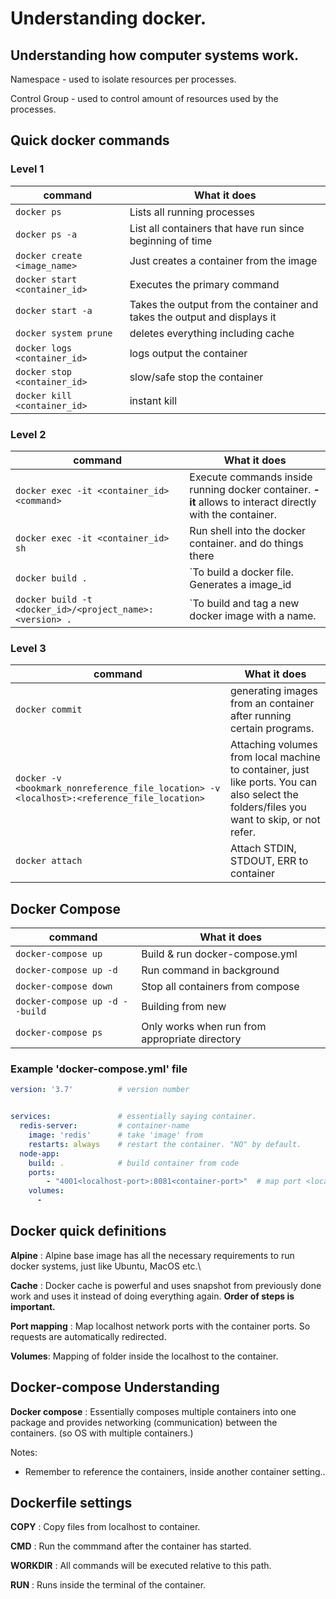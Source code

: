 # Understanding docker.

## Understanding how computer systems work.

Namespace - used to isolate resources per processes.

Control Group - used to control amount of resources used by the processes.

## Quick docker commands

### Level 1

|command | What it does |
|---- | ---- |
|`docker ps` | Lists all running processes |
|`docker ps -a` | List all containers that have run since beginning of time |
|`docker create <image_name>` | Just creates a container from the image |
|`docker start <container_id>` | Executes the primary command |
|`docker start -a` | Takes the output from the container and takes the output and displays it |
|`docker system prune` | deletes everything including cache |
|`docker logs <container_id>` | logs output the container |
|`docker stop <container_id>` | slow/safe stop the container |
|`docker kill <container_id>` | instant kill |

### Level 2

|command | What it does |
|---- | ---- |
|`docker exec -it <container_id> <command>` | Execute commands inside running docker container. **-it** allows to interact directly with the container. |
|`docker exec -it <container_id> sh` | Run shell into the docker container. and do things there |
|`docker build .`| `To build a docker file. Generates a image_id |
|`docker build -t <docker_id>/<project_name>:<version> .` | `To build and tag a new docker image with a name.|

### Level 3

|command | What it does |
|----- | ----- |
|`docker commit` | generating images from an container after running certain programs. |
|`docker -v <bookmark_nonreference_file_location> -v <localhost>:<reference_file_location>` | Attaching volumes from local machine to container, just like ports. You can also select the folders/files you want to skip, or not refer. |
|`docker attach` | Attach STDIN, STDOUT, ERR to container |

## Docker Compose
|command | What it does |
|----- | ----- |
|`docker-compose up `| Build & run docker-compose.yml |
|`docker-compose up -d ` | Run command in background |
|`docker-compose down `| Stop all containers from compose |
|`docker-compose up -d --build` | Building from new |
|`docker-compose ps`| Only works when run from appropriate directory |


### Example 'docker-compose.yml' file
```yml
version: '3.7'          # version number


services:               # essentially saying container.
  redis-server:         # container-name
    image: 'redis'      # take 'image' from
    restarts: always    # restart the container. "NO" by default.
  node-app:
    build: .            # build container from code
    ports: 
        - "4001<localhost-port>:8081<container-port>"  # map port <localhost-port:container-port>
    volumes:
      - 
```




## Docker quick definitions

**Alpine** : Alpine base image has all the necessary requirements to run docker systems, just like Ubuntu, MacOS etc.\

**Cache** : Docker cache is powerful and uses snapshot from previously done work and uses it instead of doing everything again. **Order of steps is important.**

**Port mapping** : Map localhost network ports with the container ports. So requests are automatically redirected.

**Volumes**: Mapping of folder inside the localhost to the container.

## Docker-compose Understanding

**Docker compose** : Essentially composes multiple containers into one package and provides networking (communication) between the containers. (so OS with multiple containers.)

Notes:

* Remember to reference the containers, inside another container setting.. 


## Dockerfile settings

**COPY** : Copy files from localhost to container.

**CMD** : Run the commmand after the container has started.

**WORKDIR** : All commands will be executed relative to this path.

**RUN** : Runs inside the terminal of the container.